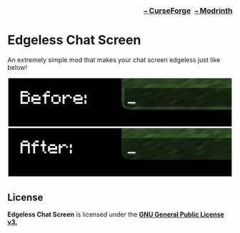 ### <p align=right>[`→` CurseForge](https://www.curseforge.com/minecraft/mc-mods/edgeless-chat-screen)&ensp;[`→` Modrinth](https://modrinth.com/mod/edgeless-chat-screen)</p>

# Edgeless Chat Screen

An extremely simple mod that makes your chat screen edgeless just like below!

![Contrast](https://github.com/KessokuTeaTime/Edgeless-Chat-Screen/blob/artwork/content/contrast.png)

## License

**Edgeless Chat Screen** is licensed under the **[GNU General Public License v3.](LICENSE)**
